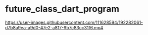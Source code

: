 # future_class_dart_program

https://user-images.githubusercontent.com/111628594/192282061-d7b8a9ea-a9d0-47e2-a817-9b7c83cc31f6.mp4

